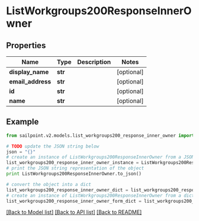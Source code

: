 # ListWorkgroups200ResponseInnerOwner


## Properties
Name | Type | Description | Notes
------------ | ------------- | ------------- | -------------
**display_name** | **str** |  | [optional] 
**email_address** | **str** |  | [optional] 
**id** | **str** |  | [optional] 
**name** | **str** |  | [optional] 

## Example

```python
from sailpoint.v2.models.list_workgroups200_response_inner_owner import ListWorkgroups200ResponseInnerOwner

# TODO update the JSON string below
json = "{}"
# create an instance of ListWorkgroups200ResponseInnerOwner from a JSON string
list_workgroups200_response_inner_owner_instance = ListWorkgroups200ResponseInnerOwner.from_json(json)
# print the JSON string representation of the object
print ListWorkgroups200ResponseInnerOwner.to_json()

# convert the object into a dict
list_workgroups200_response_inner_owner_dict = list_workgroups200_response_inner_owner_instance.to_dict()
# create an instance of ListWorkgroups200ResponseInnerOwner from a dict
list_workgroups200_response_inner_owner_form_dict = list_workgroups200_response_inner_owner.from_dict(list_workgroups200_response_inner_owner_dict)
```
[[Back to Model list]](../README.md#documentation-for-models) [[Back to API list]](../README.md#documentation-for-api-endpoints) [[Back to README]](../README.md)


